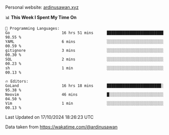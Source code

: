 Personal website: [ardinusawan.xyz](https://ardinusawan.xyz)

<!--START_SECTION:waka-->
📊 **This Week I Spent My Time On** 

```text
💬 Programming Languages: 
Go                       16 hrs 51 mins      █████████████████████████   98.55 % 
YAML                     6 mins              ░░░░░░░░░░░░░░░░░░░░░░░░░   00.59 % 
gitignore                3 mins              ░░░░░░░░░░░░░░░░░░░░░░░░░   00.30 % 
SQL                      2 mins              ░░░░░░░░░░░░░░░░░░░░░░░░░   00.23 % 
sh                       1 min               ░░░░░░░░░░░░░░░░░░░░░░░░░   00.13 % 

🔥 Editors: 
GoLand                   16 hrs 18 mins      ████████████████████████░   95.38 % 
Neovim                   46 mins             █░░░░░░░░░░░░░░░░░░░░░░░░   04.50 % 
Vim                      1 min               ░░░░░░░░░░░░░░░░░░░░░░░░░   00.13 % 
```


 Last Updated on 17/10/2024 18:26:23 UTC
<!--END_SECTION:waka-->
Data taken from https://wakatime.com/@ardinusawan

